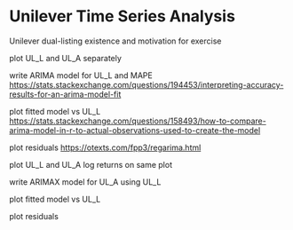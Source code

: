 # Unilever Time Series Analysis

Unilever dual-listing existence and motivation for exercise

plot UL_L and UL_A separately

write ARIMA model for UL_L and MAPE
https://stats.stackexchange.com/questions/194453/interpreting-accuracy-results-for-an-arima-model-fit

plot fitted model vs UL_L
https://stats.stackexchange.com/questions/158493/how-to-compare-arima-model-in-r-to-actual-observations-used-to-create-the-model

plot residuals
https://otexts.com/fpp3/regarima.html



plot UL_L and UL_A log returns on same plot

write ARIMAX model for UL_A using UL_L 

plot fitted model vs UL_L

plot residuals
